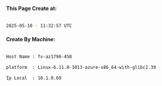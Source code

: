 
   
#### This Page Create at:

```bash

2025-05-10 - 11:32:57 UTC

```

#### Create By Machine:

```bash

Host Name : fv-az1796-458

platform  : Linux-6.11.0-1013-azure-x86_64-with-glibc2.39

Ip Local  : 10.1.0.69

```

